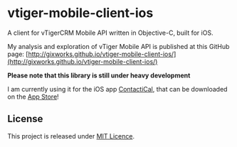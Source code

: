 vtiger-mobile-client-ios
========================

A client for vTigerCRM Mobile API written in Objective-C, built for iOS.

My analysis and exploration of vTiger Mobile API is published at this GitHub page: [http://gixworks.github.io/vtiger-mobile-client-ios/](http://gixworks.github.io/vtiger-mobile-client-ios/)

**Please note that this library is still under heavy development**

I am currently using it for the iOS app [ContactiCal](http://www.contactic.al), that can be downloaded on the [App Store](https://itunes.apple.com/nl/app/contactical-for-vtiger-crm/id879934819?l=en&mt=8)!


## License

This project is released under [MIT Licence](http://opensource.org/licenses/MIT). 
